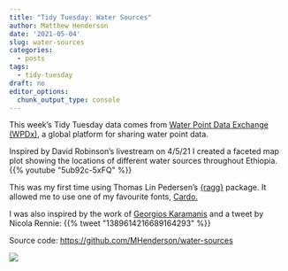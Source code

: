 ```yaml
---
title: "Tidy Tuesday: Water Sources"
author: Matthew Henderson
date: '2021-05-04'
slug: water-sources
categories:
  - posts
tags:
  - tidy-tuesday
draft: no
editor_options: 
  chunk_output_type: console
---
```


This week’s Tidy Tuesday data comes from
[Water Point Data Exchange (WPDx)](https://data.waterpointdata.org/dataset/Water-Point-Data-Exchange-WPDx-Basic-/jfkt-jmqa),
a global platform for sharing water point data.

Inspired by David Robinson’s livestream on 4/5/21
I created a faceted map plot
showing the locations of different water sources
throughout Ethiopia.
{{% youtube "5ub92c-5xFQ" %}}

This was my first time
using Thomas Lin Pedersen’s
[{ragg}](https://ragg.r-lib.org/)
package.
It allowed me to use
one of my favourite fonts,
[Cardo.](https://fonts.google.com/specimen/Cardo)

I was also inspired
by the work of
[Georgios Karamanis](https://karaman.is/)
and a tweet
by Nicola Rennie:
{{% tweet "1389614216689164293" %}}

Source code: https://github.com/MHenderson/water-sources

![](https://raw.githubusercontent.com/MHenderson/water-sources/master/water-sources.png)
